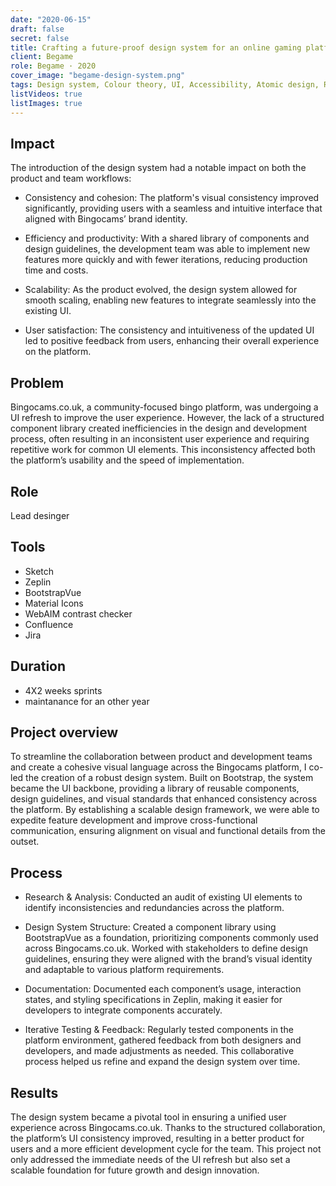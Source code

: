 ```yaml
---
date: "2020-06-15"
draft: false
secret: false
title: Crafting a future-proof design system for an online gaming platform
client: Begame
role: Begame · 2020
cover_image: "begame-design-system.png"
tags: Design system, Colour theory, UI, Accessibility, Atomic design, Responsive design, Bootstrap,  Sketch, Zeplin, Abstract
listVideos: true
listImages: true
---
```


## Impact
The introduction of the design system had a notable impact on both the product and team workflows:

- Consistency and cohesion: The platform's visual consistency improved significantly, providing users with a seamless and intuitive interface that aligned with Bingocams’ brand identity.

- Efficiency and productivity: With a shared library of components and design guidelines, the development team was able to implement new features more quickly and with fewer iterations, reducing production time and costs.

- Scalability: As the product evolved, the design system allowed for smooth scaling, enabling new features to integrate seamlessly into the existing UI.

- User satisfaction: The consistency and intuitiveness of the updated UI led to positive feedback from users, enhancing their overall experience on the platform.

## Problem
Bingocams.co.uk, a community-focused bingo platform, was undergoing a UI refresh to improve the user experience. However, the lack of a structured component library created inefficiencies in the design and development process, often resulting in an inconsistent user experience and requiring repetitive work for common UI elements. This inconsistency affected both the platform’s usability and the speed of implementation.

## Role
Lead desinger

## Tools
- Sketch
- Zeplin
- BootstrapVue
- Material Icons
- WebAIM contrast checker
- Confluence
- Jira

## Duration
- 4X2 weeks sprints
- maintanance for an other year


## Project overview
To streamline the collaboration between product and development teams and create a cohesive visual language across the Bingocams platform, I co-led the creation of a robust design system. Built on Bootstrap, the system became the UI backbone, providing a library of reusable components, design guidelines, and visual standards that enhanced consistency across the platform. By establishing a scalable design framework, we were able to expedite feature development and improve cross-functional communication, ensuring alignment on visual and functional details from the outset.

## Process
- Research & Analysis: Conducted an audit of existing UI elements to identify inconsistencies and redundancies across the platform.

- Design System Structure: Created a component library using BootstrapVue as a foundation, prioritizing components commonly used across Bingocams.co.uk. Worked with stakeholders to define design guidelines, ensuring they were aligned with the brand’s visual identity and adaptable to various platform requirements.

- Documentation: Documented each component’s usage, interaction states, and styling specifications in Zeplin, making it easier for developers to integrate components accurately.

- Iterative Testing & Feedback: Regularly tested components in the platform environment, gathered feedback from both designers and developers, and made adjustments as needed. This collaborative process helped us refine and expand the design system over time.



## Results
The design system became a pivotal tool in ensuring a unified user experience across Bingocams.co.uk. Thanks to the structured collaboration, the platform’s UI consistency improved, resulting in a better product for users and a more efficient development cycle for the team. This project not only addressed the immediate needs of the UI refresh but also set a scalable foundation for future growth and design innovation.